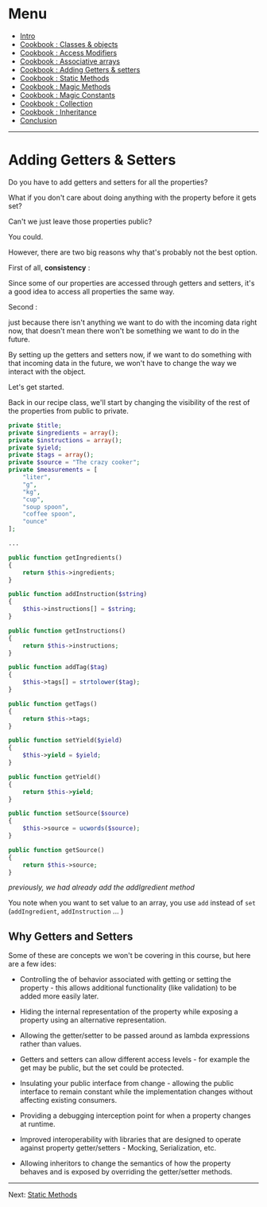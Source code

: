 # Menu

- [Intro](./README.md)
- [Cookbook : Classes & objects](./01-classes.md)
- [Cookbook : Access Modifiers](./02-access-modifiers.md)
- [Cookbook : Associative arrays](./03-associative-arrays.md)
- [Cookbook : Adding Getters & setters](./04-adding-getters-setters.md)
- [Cookbook : Static Methods](./05-static-methods.md)
- [Cookbook : Magic Methods](./06-magic-methods.md)
- [Cookbook : Magic Constants](./07-magic-constants.md)
- [Cookbook : Collection](./08-creating-collection.md)
- [Cookbook : Inheritance](./09-inheritance.md)
- [Conclusion](./10-conclusion.md)

---

# Adding Getters & Setters

Do you have to add getters and setters for all the properties?

What if you don't care about doing anything with the property before it gets set?

Can't we just leave those properties public?

You could.

However, there are two big reasons why that's probably not the best option.

First of all, **consistency** :

Since some of our properties are accessed through getters and setters, it's a good idea to access all properties the same way.

Second :

just because there isn't anything we want to do with the incoming data right now, that doesn't mean there won't be something we want to do in the future.

By setting up the getters and setters now, if we want to do something with that incoming data in the future, we won't have to change the way we interact with the object.

Let's get started.

Back in our recipe class, we'll start by changing the visibility of the rest of the properties from public to private.

```php
private $title;
private $ingredients = array();
private $instructions = array();
private $yield;
private $tags = array();
private $source = "The crazy cooker";
private $measurements = [
	"liter",
	"g",
	"kg",
	"cup",
	"soup spoon",
	"coffee spoon",
    "ounce"
];

...

public function getIngredients()
{
    return $this->ingredients;
}

public function addInstruction($string)
{
    $this->instructions[] = $string;
}

public function getInstructions()
{
    return $this->instructions;
}

public function addTag($tag)
{
    $this->tags[] = strtolower($tag);
}

public function getTags()
{
    return $this->tags;
}

public function setYield($yield)
{
    $this->yield = $yield;
}

public function getYield()
{
    return $this->yield;
}

public function setSource($source)
{
    $this->source = ucwords($source);
}

public function getSource()
{
    return $this->source;
}
```

_previously, we had already add the addIgredient method_

You note when you want to set value to an array, you use `add` instead of `set` (`addIngredient`, `addInstruction` ... )

## Why Getters and Setters

Some of these are concepts we won't be covering in this course, but here are a few ides:

- Controlling the of behavior associated with getting or setting the property - this allows additional functionality (like validation) to be added more easily later.

- Hiding the internal representation of the property while exposing a property using an alternative representation.

- Allowing the getter/setter to be passed around as lambda expressions rather than values.

- Getters and setters can allow different access levels - for example the get may be public, but the set could be protected.

- Insulating your public interface from change - allowing the public interface to remain constant while the implementation changes without affecting existing consumers.

- Providing a debugging interception point for when a property changes at runtime.

- Improved interoperability with libraries that are designed to operate against property getter/setters - Mocking, Serialization, etc.

- Allowing inheritors to change the semantics of how the property behaves and is exposed by overriding the getter/setter methods.

---

Next: [Static Methods](./05-static-methods.md)
